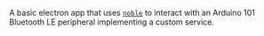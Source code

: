 A basic electron app that uses [`noble`][noble] to interact with an Arduino 101
Bluetooth LE peripheral implementing a custom service.

[noble]: https://github.com/sandeepmistry/noble

